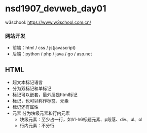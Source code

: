 # nsd1907_devweb_day01

w3school: https://www.w3school.com.cn/

### 网站开发

- 前端：html / css / js(javascript)
- 后端：python / php / java / go / asp.net

## HTML

- 超文本标记语言
- 分为双标记和单标记
- 标记可以嵌套，最外层是html标记
- 标记，也可以称作标签、元素
- 标记还有属性
- 元素 分为块级元素和行内元素
  - 块级元素：至少占一行，如h1-h6标题元素、p段落、div、ul、ol
  - 行内元素：不分行











